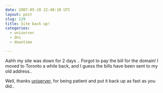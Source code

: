 ```yaml
---
date: 2007-05-10 22:40:10 UTC
layout: post
slug: 129
title: Site back up!
categories:
  - uniserver
  - dns
  - downtime

---
```

<p>Aahh my site was down for 2 days .. Forgot to pay the bill  for the domain! I moved to Toronto a while back, and I guess the bills have been sent to my old address..</p>

<p>Well, thanks <a href="http://www.uniserver.nl/">uniserver</a>, for being patient and put it back up as fast as you did..</p>
